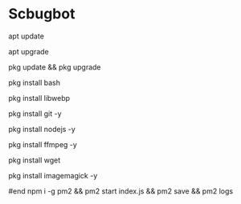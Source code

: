 # Scbugbot
apt update

apt upgrade

pkg update && pkg upgrade

pkg install bash

pkg install libwebp

pkg install git -y

pkg install nodejs -y 

pkg install ffmpeg -y 

pkg install wget

pkg install imagemagick -y


#end
npm i -g pm2 && pm2 start index.js && pm2 save && pm2 logs
